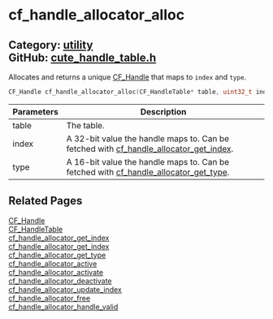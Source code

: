 # cf_handle_allocator_alloc

Category: [utility](https://github.com/RandyGaul/cute_framework/blob/master/docs/api_reference?id=utility)  
GitHub: [cute_handle_table.h](https://github.com/RandyGaul/cute_framework/blob/master/include/cute_handle_table.h)  
---

Allocates and returns a unique [CF_Handle](https://github.com/RandyGaul/cute_framework/blob/master/docs/utility/cf_handle.md) that maps to `index` and `type`.

```cpp
CF_Handle cf_handle_allocator_alloc(CF_HandleTable* table, uint32_t index, uint16_t type);
```

Parameters | Description
--- | ---
table | The table.
index | A 32-bit value the handle maps to. Can be fetched with [cf_handle_allocator_get_index](https://github.com/RandyGaul/cute_framework/blob/master/docs/utility/cf_handle_allocator_get_index.md).
type | A 16-bit value the handle maps to. Can be fetched with [cf_handle_allocator_get_type](https://github.com/RandyGaul/cute_framework/blob/master/docs/utility/cf_handle_allocator_get_type.md).

## Related Pages

[CF_Handle](https://github.com/RandyGaul/cute_framework/blob/master/docs/utility/cf_handle.md)  
[CF_HandleTable](https://github.com/RandyGaul/cute_framework/blob/master/docs/utility/cf_handletable.md)  
[cf_handle_allocator_get_index](https://github.com/RandyGaul/cute_framework/blob/master/docs/utility/cf_handle_allocator_get_index.md)  
[cf_handle_allocator_get_index](https://github.com/RandyGaul/cute_framework/blob/master/docs/utility/cf_handle_allocator_get_index.md)  
[cf_handle_allocator_get_type](https://github.com/RandyGaul/cute_framework/blob/master/docs/utility/cf_handle_allocator_get_type.md)  
[cf_handle_allocator_active](https://github.com/RandyGaul/cute_framework/blob/master/docs/utility/cf_handle_allocator_active.md)  
[cf_handle_allocator_activate](https://github.com/RandyGaul/cute_framework/blob/master/docs/utility/cf_handle_allocator_activate.md)  
[cf_handle_allocator_deactivate](https://github.com/RandyGaul/cute_framework/blob/master/docs/utility/cf_handle_allocator_deactivate.md)  
[cf_handle_allocator_update_index](https://github.com/RandyGaul/cute_framework/blob/master/docs/utility/cf_handle_allocator_update_index.md)  
[cf_handle_allocator_free](https://github.com/RandyGaul/cute_framework/blob/master/docs/utility/cf_handle_allocator_free.md)  
[cf_handle_allocator_handle_valid](https://github.com/RandyGaul/cute_framework/blob/master/docs/utility/cf_handle_allocator_handle_valid.md)  
